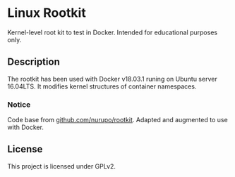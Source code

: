 # Linux Rootkit

Kernel-level root kit to test in Docker. Intended for educational purposes only.

## Description

The rootkit has been used with Docker v18.03.1 runing on Ubuntu server 16.04LTS. It modifies kernel structures of container namespaces. 

### Notice

Code base from <a href="https://github.com/nurupo/rootkit">github.com/nurupo/rootkit</a>.
Adapted and augmented to use with Docker.

## License

This project is licensed under GPLv2.
